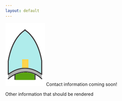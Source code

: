 ```yaml
---
layout: default
---
```


![Logo](/assets/images/logo.png) Contact information coming soon!

Other information that should be rendered